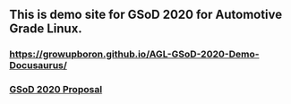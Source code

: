## This is demo site for GSoD 2020 for Automotive Grade Linux.

### https://growupboron.github.io/AGL-GSoD-2020-Demo-Docusaurus/
### [GSoD 2020 Proposal](https://growupboron.github.io/blog/the-linux-foundation-gsod-2020-proposal/)
